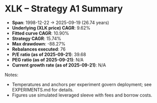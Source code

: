 # XLK – Strategy A1 Summary

- **Span**: 1998-12-22 → 2025-09-19 (26.74 years)
- **Underlying (XLK price) CAGR**: 9.62%
- **Fitted curve CAGR**: 10.90%
- **Strategy CAGR**: 15.74%
- **Max drawdown**: -88.27%
- **Rebalances executed**: 76
- **P/E ratio (as of 2025-09-21)**: 39.68
- **PEG ratio (as of 2025-09-21)**: N/A
- **Current growth rate (as of 2025-09-21)**: N/A

Notes:

- Temperatures and anchors per experiment govern deployment; see EXPERIMENTS.md for details.
- Figures use simulated leveraged sleeve with fees and borrow costs.

